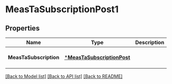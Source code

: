 # MeasTaSubscriptionPost1

## Properties
Name | Type | Description | Notes
------------ | ------------- | ------------- | -------------
**MeasTaSubscription** | [***MeasTaSubscriptionPost**](MeasTaSubscriptionPost.md) |  | [optional] [default to null]

[[Back to Model list]](../README.md#documentation-for-models) [[Back to API list]](../README.md#documentation-for-api-endpoints) [[Back to README]](../README.md)


